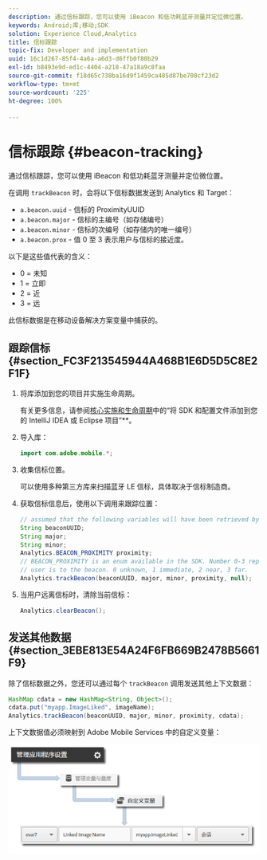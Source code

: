 ```yaml
---
description: 通过信标跟踪，您可以使用 iBeacon 和低功耗蓝牙测量并定位微位置。
keywords: Android;库;移动;SDK
solution: Experience Cloud,Analytics
title: 信标跟踪
topic-fix: Developer and implementation
uuid: 16c1d267-85f4-4a6a-a6d3-d6ffb0f80b29
exl-id: b8493e9d-ed1c-4404-a218-47a18a9c8faa
source-git-commit: f18d65c738ba16d9f1459ca485d87be708cf23d2
workflow-type: tm+mt
source-wordcount: '225'
ht-degree: 100%

---
```


# 信标跟踪 {#beacon-tracking}

通过信标跟踪，您可以使用 iBeacon 和低功耗蓝牙测量并定位微位置。

在调用 `trackBeacon` 时，会将以下信标数据发送到 Analytics 和 Target：

* `a.beacon.uuid` - 信标的 ProximityUUID
* `a.beacon.major` - 信标的主编号（如存储编号）
* `a.beacon.minor` - 信标的次编号（如存储内的唯一编号）
* `a.beacon.prox` - 值 0 至 3 表示用户与信标的接近度。

以下是这些值代表的含义：

* 0 = 未知
* 1 = 立即
* 2 = 近
* 3 = 远

此信标数据是在移动设备解决方案变量中捕获的。

## 跟踪信标 {#section_FC3F213545944A468B1E6D5D5C8E2F1F}

1. 将库添加到您的项目并实施生命周期。

   有关更多信息，请参阅[核心实施和生命周期](/help/android/getting-started/dev-qs.md)中的“将 SDK 和配置文件添加到您的 IntelliJ IDEA 或 Eclipse 项目”**。

1. 导入库：

   ```java
   import com.adobe.mobile.*;
   ```

1. 收集信标位置。

   可以使用多种第三方库来扫描蓝牙 LE 信标，具体取决于信标制造商。
1. 获取信标信息后，使用以下调用来跟踪位置：

   ```java
   // assumed that the following variables will have been retrieved by the 3rd party beacon library 
   String beaconUUID; 
   String major; 
   String minor; 
   Analytics.BEACON_PROXIMITY proximity;  
   // BEACON_PROXIMITY is an enum available in the SDK. Number 0-3 representing how close the 
   // user is to the beacon. 0 unknown, 1 immediate, 2 near, 3 far.  
   Analytics.trackBeacon(beaconUUID, major, minor, proximity, null);
   ```

1. 当用户远离信标时，清除当前信标：

   ```java
   Analytics.clearBeacon();
   ```

## 发送其他数据 {#section_3EBE813E54A24F6FB669B2478B5661F9}

除了信标数据之外，您还可以通过每个 `trackBeacon` 调用发送其他上下文数据：

```java
HashMap cdata = new HashMap<String, Object>(); 
cdata.put("myapp.ImageLiked", imageName); 
Analytics.trackBeacon(beaconUUID, major, minor, proximity, cdata);
```

上下文数据值必须映射到 Adobe Mobile Services 中的自定义变量：

![](assets/map-variable-context-ltv.png)

